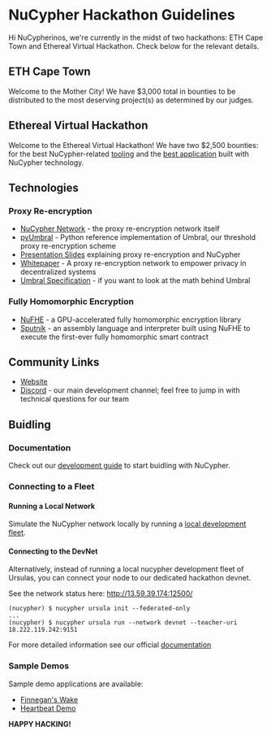 # NuCypher Hackathon Guidelines

Hi NuCypherinos, we're currently in the midst of two hackathons: ETH Cape Town and Ethereal Virtual Hackathon. Check below for the relevant details.

## ETH Cape Town

Welcome to the Mother City! We have $3,000 total in bounties to be distributed to the most deserving project(s) as determined by our judges.

## Ethereal Virtual Hackathon

Welcome to the Ethereal Virtual Hackathon! We have two $2,500 bounties: for the best NuCypher-related [tooling](https://github.com/nucypher/hackathon/issues/5) and the [best application](https://github.com/nucypher/hackathon/issues/4) built with NuCypher technology.

## Technologies

### Proxy Re-encryption
  * [NuCypher Network](https://github.com/nucypher/nucypher/) - the proxy re-encryption network itself 
  * [pyUmbral](https://github.com/nucypher/pyUmbral/) - Python reference implementation of Umbral, our threshold proxy re-encryption scheme
  * [Presentation Slides](https://github.com/nucypher/slides/blob/ETHSingapore/slides.pdf) explaining proxy re-encryption and NuCypher
  * [Whitepaper](https://github.com/nucypher/whitepaper/blob/master/whitepaper.pdf) - A proxy re-encryption network to empower privacy in decentralized systems
  * [Umbral Specification](https://github.com/nucypher/umbral-doc/blob/master/umbral-doc.pdf) - if you want to look at the math behind Umbral
 
### Fully Homomorphic Encryption
  * [NuFHE](https://github.com/nucypher/nufhe/) - a GPU-accelerated fully homomorphic encryption library
  * [Sputnik](https://github.com/nucypher/sputnik/) - an assembly language and interpreter built using NuFHE to execute the first-ever fully homomorphic smart contract


## Community Links
* [Website](https://nucypher.com/)
* [Discord](https://discord.gg/7rmXa3S) - our main development channel; feel free to jump in with technical questions for our team


## Buidling

### Documentation
Check out our [development guide](https://nucypher.readthedocs.io/en/latest/) to start buidling with NuCypher.
 
### Connecting to a Fleet

#### Running a Local Network
Simulate the NuCypher network locally by running a [local development fleet](https://nucypher.readthedocs.io/en/latest/demos/local_fleet_demo.html#local-development-fleet-testing). 

#### Connecting to the DevNet

Alternatively, instead of running a local nucypher development fleet of Ursulas, 
you can connect your node to our dedicated hackathon devnet.

See the network status here: http://13.59.39.174:12500/

```
(nucypher) $ nucypher ursula init --federated-only
...
(nucypher) $ nucypher ursula run --network devnet --teacher-uri 18.222.119.242:9151
```

For more detailed information see our official [documentation](https://docs.nucypher.com/en/latest/guides/ursula_configuration_guide.html)

### Sample Demos
Sample demo applications are available:
* [Finnegan's Wake](https://nucypher.readthedocs.io/en/latest/demos/finnegans_wake_demo.html)
* [Heartbeat Demo](https://nucypher.readthedocs.io/en/latest/demos/heartbeat_demo.html)

**HAPPY HACKING!**
